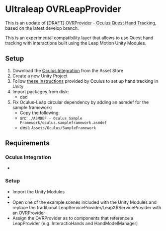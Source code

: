 # Ultraleap OVRLeapProvider

This is an update of [[DRAFT] OVRProvider - Oculus Quest Hand Tracking](https://github.com/ultraleap/UnityPlugin/pull/1166), based on the latest develop branch.

This is an experimental compatibility layer that allows to use Quest hand tracking with interactions built using the Leap Motion Unity Modules.

## Setup

1. Download the [Oculus Integration](https://assetstore.unity.com/packages/tools/integration/oculus-integration-82022) from the Asset Store
1. Create a new Unity Project
1. Follow [these instructions](https://developer.oculus.com/documentation/unity/unity-handtracking/) provided by Oculus to set up hand tracking in Unity
1. Import packages from disk:
	- dsd
2. Fix Oculus-Leap circular dependency by adding an asmdef for the sample framework:
  	- Copy the following:
  	- src: `./ASMDEF - Oculus Sample Framework/oculus.sampleframework.asmdef` 
  	- dest: `Assets/Oculus/SampleFramework`

## Requirements

### Oculus Integration

* 

### Setup

* Import the Unity Modules
* 
* Open one of the example scenes included with the Unity Modules and replace the traditional LeapServiceProvider/LeapXRServiceProvider with an OVRProvider
* Assign the OVRProvider as to components that reference a LeapProvider (e.g. InteractioHands and HandModelManager)